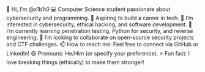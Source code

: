 👋 Hi, I’m @x1b1t0
💻 Computer Science student passionate about cybersecurity and programming.
🎯 Aspiring to build a career in tech.
👀 I’m interested in cybersecurity, ethical hacking, and software development.
🌱 I’m currently learning penetration testing, Python for security, and reverse engineering.
💞️ I’m looking to collaborate on open-source security projects and CTF challenges.
📫 How to reach me: Feel free to connect via GitHub or LinkedIn!
😄 Pronouns: He/Him (or specify your preference).
⚡ Fun fact: I love breaking things (ethically) to make them stronger!

<!---
x1b1t0/x1b1t0 is a ✨ special ✨ repository because its `README.md` (this file) appears on your GitHub profile.
You can click the Preview link to take a look at your changes.
--->
